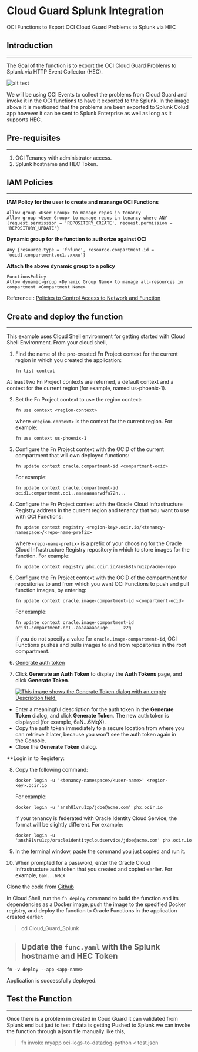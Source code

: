 # Cloud Guard Splunk Integration
OCI Functions to Export OCI Cloud Guard Problems to Splunk via HEC


## Introduction
---
The Goal of the function is to export the OCI Cloud Guard Problems to Splunk via HTTP Event Collector (HEC). 

![alt text](./img/Splunk_Arch.excalidraw.png "arch")

We will be using OCI Events to collect the problems from Cloud Guard and invoke it in the OCI functions to have it exported to the Splunk. 
In the image above it is mentioned that the problems are been exported to Splunk Colud app however it can be sent to Splunk Enterprise as well as long as it supports HEC. 


## Pre-requisites
---
1. OCI Tenancy with administrator access. 
2. Splunk hostname and HEC Token. 

## IAM Policies
---
**IAM Policy for the user to create and manange OCI Functions**

```OCI-Policy
Allow group <User Group> to manage repos in tenancy
Allow group <User Group> to manage repos in tenancy where ANY {request.permission = 'REPOSITORY_CREATE', request.permission = 'REPOSITORY_UPDATE'}
```

**Dynamic group for the function to authorize against OCI** 

```OCI-DynGrp
Any {resource.type = 'fnfunc', resource.compartment.id = 'ocid1.compartment.oc1..xxxx'}
```

**Attach the above dynamic group to a policy**

```OCI-Policy
FunctionsPolicy
Allow dynamic-group <Dynamic Group Name> to manage all-resources in compartment <Compartment Name>
```

Reference : [Policies to Control Access to Network and Function](#https://docs.oracle.com/en-us/iaas/Content/Functions/Tasks/functionscreatingpolicies.htm)

## Create and deploy the function
---
This example uses Cloud Shell environment for getting started with Cloud Shell Environment. From your cloud shell, 

1.  Find the name of the pre-created Fn Project context for the current region in which you created the application:
  
    ```
    fn list context
    ```

 At least two Fn Project contexts are returned, a default context and a context for the current region (for example, named us-phoenix-1).

2.  Set the Fn Project context to use the region context:
  
    ```
    fn use context <region-context>
    ```

    where `<region-context>` is the context for the current region. For example:

    ```
    fn use context us-phoenix-1
    ```

3.  Configure the Fn Project context with the OCID of the current compartment that will own deployed functions:

    ```
    fn update context oracle.compartment-id <compartment-ocid>
    ```

    For example:

    ```
    fn update context oracle.compartment-id ocid1.compartment.oc1..aaaaaaaarvdfa72n...
    ```

4.  Configure the Fn Project context with the Oracle Cloud Infrastructure Registry address in the current region and tenancy that you want to use with OCI Functions:

    ```
    fn update context registry <region-key>.ocir.io/<tenancy-namespace>/<repo-name-prefix>
    ```

    where `<repo-name-prefix>` is a prefix of your choosing for the Oracle Cloud Infrastructure Registry repository in which to store images for the function. For example:

    ```
    fn update context registry phx.ocir.io/ansh81vru1zp/acme-repo
    ```

5.  Configure the Fn Project context with the OCID of the compartment for repositories to and from which you want OCI Functions to push and pull function images, by entering:

    ```
    fn update context oracle.image-compartment-id <compartment-ocid>
    ```

    For example:

    ```
    fn update context oracle.image-compartment-id ocid1.compartment.oc1..aaaaaaaaquqe______z2q
    ```

    If you do not specify a value for `oracle.image-compartment-id`, OCI Functions pushes and pulls images to and from repositories in the root compartment.

6. [Generate auth token](https://docs.oracle.com/en-us/iaas/Content/Functions/Tasks/functionsquickstartcloudshell.htm#)

7.  Click **Generate an Auth Token** to display the **Auth Tokens** page, and click **Generate Token**.
    
    [![This image shows the Generate Token dialog with an empty Description field.](https://docs.oracle.com/en-us/iaas/Content/Functions/non-dita/quickstart-cloudshell/faas-generate-auth-token-window-1.png "Click to expand")](https://docs.oracle.com/en-us/iaas/Content/Functions/non-dita/quickstart-cloudshell/faas-generate-auth-token-window-1.png)
    
- Enter a meaningful description for the auth token in the **Generate Token** dialog, and click **Generate Token**. The new auth token is displayed (for example, 6aN...6MqX).
- Copy the auth token immediately to a secure location from where you can retrieve it later, because you won't see the auth token again in the Console.
- Close the **Generate Token** dialog.

**Login in to Registery:

8.  Copy the following command:

    ```
    docker login -u '<tenancy-namespace>/<user-name>' <region-key>.ocir.io
    ```

    For example:

    ```
    docker login -u 'ansh81vru1zp/jdoe@acme.com' phx.ocir.io
    ```

    If your tenancy is federated with Oracle Identity Cloud Service, the format will be slightly different. For example:

    ```
    docker login -u 'ansh81vru1zp/oracleidentitycloudservice/jdoe@acme.com' phx.ocir.io
    ```

9.  In the terminal window, paste the command you just copied and run it.
10.  When prompted for a password, enter the Oracle Cloud Infrastructure auth token that you created and copied earlier. For example, `6aN...6MqX`


Clone the code from [Github](#https://github.com/mukundmurali-mm/Cloud_Guard_Splunk.git)

In Cloud Shell, run the `fn deploy` command to build the function and its dependencies as a Docker image, push the image to the specified Docker registry, and deploy the function to Oracle Functions in the application created earlier: 

> cd Cloud_Guard_Splunk 

> ## Update the `func.yaml` with the Splunk hostname and HEC Token 

```
fn -v deploy --app <app-name>
``` 

Application is successfully deployed. 


## Test the Function 
---

Once there is a problem in created in Coud Guard it can validated from Splunk end but just to test if data is getting Pushed to Splunk we can invoke the function through a json file manually like this, 

> fn invoke myapp oci-logs-to-datadog-python < test.json









